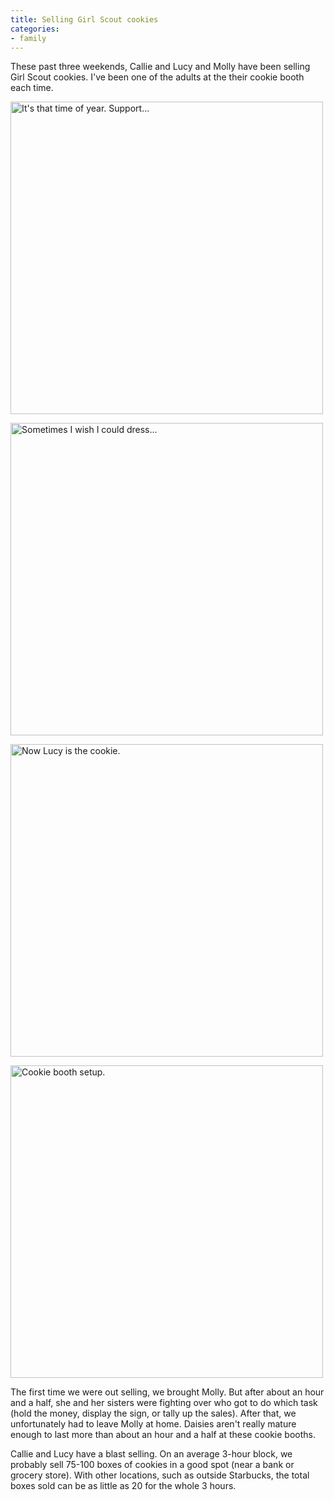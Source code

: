 ```yaml
---
title: Selling Girl Scout cookies
categories:
- family
---
```


These past three weekends, Callie and Lucy and Molly have been selling Girl Scout cookies. I've been one of the adults at the their cookie booth each time.
<p>
<a data-flickr-embed="true"  href="https://www.flickr.com/photos/86824645@N00/25666745111/in/dateposted-public/" title="It&#x27;s that time of year. Support..."><img src="https://farm2.staticflickr.com/1686/25666745111_7dd5b7bbaf.jpg" width="500" height="500" alt="It&#x27;s that time of year. Support..."></a><script async src="//embedr.flickr.com/assets/client-code.js" charset="utf-8"></script>
</p>

<p>
<a data-flickr-embed="true"  href="https://www.flickr.com/photos/86824645@N00/25461163510/in/dateposted-public/" title="Sometimes I wish I could dress..."><img src="https://farm2.staticflickr.com/1562/25461163510_3e3c73c9dd.jpg" width="500" height="500" alt="Sometimes I wish I could dress..."></a><script async src="//embedr.flickr.com/assets/client-code.js" charset="utf-8"></script></p>

<p>
<a data-flickr-embed="true"  href="https://www.flickr.com/photos/86824645@N00/25131409444/in/dateposted-public/" title="Now Lucy is the cookie."><img src="https://farm2.staticflickr.com/1526/25131409444_ff75aa84ff.jpg" width="500" height="500" alt="Now Lucy is the cookie."></a><script async src="//embedr.flickr.com/assets/client-code.js" charset="utf-8"></script></p>

<p>
<a data-flickr-embed="true"  href="https://www.flickr.com/photos/86824645@N00/25131414984/in/dateposted-public/" title="Cookie booth setup."><img src="https://farm2.staticflickr.com/1571/25131414984_d12d447273.jpg" width="500" height="500" alt="Cookie booth setup."></a><script async src="//embedr.flickr.com/assets/client-code.js" charset="utf-8"></script></p>

The first time we were out selling, we brought Molly. But after about an hour and a half, she and her sisters were fighting over who got to do which task (hold the money, display the sign, or tally up the sales). After that, we unfortunately had to leave Molly at home. Daisies aren't really mature enough to last more than about an hour and a half at these cookie booths.

Callie and Lucy have a blast selling. On an average 3-hour block, we probably sell 75-100 boxes of cookies in a good spot (near a bank or grocery store). With other locations, such as outside Starbucks, the total boxes sold can be as little as 20 for the whole 3 hours.